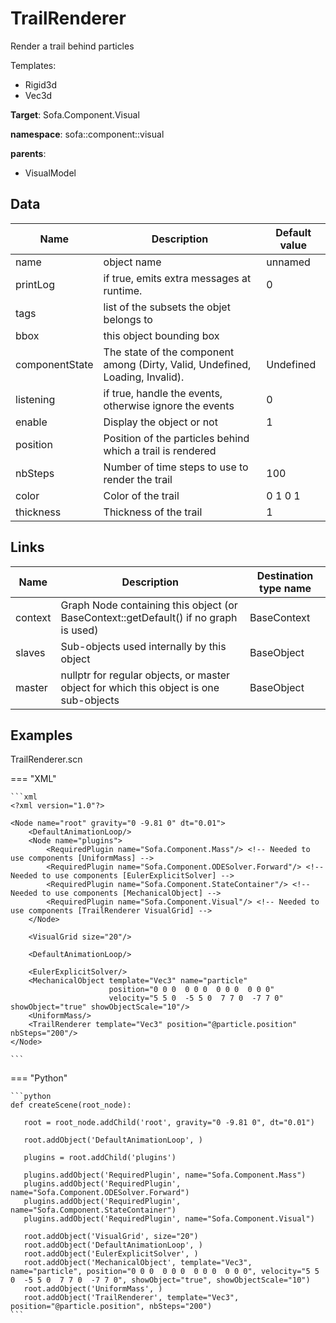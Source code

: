 # TrailRenderer

Render a trail behind particles


Templates:

- Rigid3d
- Vec3d

__Target__: Sofa.Component.Visual

__namespace__: sofa::component::visual

__parents__:

- VisualModel

## Data

<table>
    <thead>
        <tr>
            <th>Name</th>
            <th>Description</th>
            <th>Default value</th>
        </tr>
    </thead>
    <tbody>
	<tr>
		<td>name</td>
		<td>
object name
		</td>
		<td>unnamed</td>
	</tr>
	<tr>
		<td>printLog</td>
		<td>
if true, emits extra messages at runtime.
		</td>
		<td>0</td>
	</tr>
	<tr>
		<td>tags</td>
		<td>
list of the subsets the objet belongs to
		</td>
		<td></td>
	</tr>
	<tr>
		<td>bbox</td>
		<td>
this object bounding box
		</td>
		<td></td>
	</tr>
	<tr>
		<td>componentState</td>
		<td>
The state of the component among (Dirty, Valid, Undefined, Loading, Invalid).
		</td>
		<td>Undefined</td>
	</tr>
	<tr>
		<td>listening</td>
		<td>
if true, handle the events, otherwise ignore the events
		</td>
		<td>0</td>
	</tr>
	<tr>
		<td>enable</td>
		<td>
Display the object or not
		</td>
		<td>1</td>
	</tr>
	<tr>
		<td>position</td>
		<td>
Position of the particles behind which a trail is rendered
		</td>
		<td></td>
	</tr>
	<tr>
		<td>nbSteps</td>
		<td>
Number of time steps to use to render the trail
		</td>
		<td>100</td>
	</tr>
	<tr>
		<td>color</td>
		<td>
Color of the trail
		</td>
		<td>0 1 0 1</td>
	</tr>
	<tr>
		<td>thickness</td>
		<td>
Thickness of the trail
		</td>
		<td>1</td>
	</tr>

</tbody>
</table>

## Links


| Name | Description | Destination type name |
| ---- | ----------- | --------------------- |
|context|Graph Node containing this object (or BaseContext::getDefault() if no graph is used)|BaseContext|
|slaves|Sub-objects used internally by this object|BaseObject|
|master|nullptr for regular objects, or master object for which this object is one sub-objects|BaseObject|

## Examples 

TrailRenderer.scn

=== "XML"

    ```xml
    <?xml version="1.0"?>
    
    <Node name="root" gravity="0 -9.81 0" dt="0.01">
        <DefaultAnimationLoop/>
        <Node name="plugins">
            <RequiredPlugin name="Sofa.Component.Mass"/> <!-- Needed to use components [UniformMass] -->
            <RequiredPlugin name="Sofa.Component.ODESolver.Forward"/> <!-- Needed to use components [EulerExplicitSolver] -->
            <RequiredPlugin name="Sofa.Component.StateContainer"/> <!-- Needed to use components [MechanicalObject] -->
            <RequiredPlugin name="Sofa.Component.Visual"/> <!-- Needed to use components [TrailRenderer VisualGrid] -->
        </Node>
    
        <VisualGrid size="20"/>
    
        <DefaultAnimationLoop/>
    
        <EulerExplicitSolver/>
        <MechanicalObject template="Vec3" name="particle"
                          position="0 0 0  0 0 0  0 0 0  0 0 0"
                          velocity="5 5 0  -5 5 0  7 7 0  -7 7 0" showObject="true" showObjectScale="10"/>
        <UniformMass/>
        <TrailRenderer template="Vec3" position="@particle.position" nbSteps="200"/>
    </Node>

    ```

=== "Python"

    ```python
    def createScene(root_node):

       root = root_node.addChild('root', gravity="0 -9.81 0", dt="0.01")

       root.addObject('DefaultAnimationLoop', )

       plugins = root.addChild('plugins')

       plugins.addObject('RequiredPlugin', name="Sofa.Component.Mass")
       plugins.addObject('RequiredPlugin', name="Sofa.Component.ODESolver.Forward")
       plugins.addObject('RequiredPlugin', name="Sofa.Component.StateContainer")
       plugins.addObject('RequiredPlugin', name="Sofa.Component.Visual")

       root.addObject('VisualGrid', size="20")
       root.addObject('DefaultAnimationLoop', )
       root.addObject('EulerExplicitSolver', )
       root.addObject('MechanicalObject', template="Vec3", name="particle", position="0 0 0  0 0 0  0 0 0  0 0 0", velocity="5 5 0  -5 5 0  7 7 0  -7 7 0", showObject="true", showObjectScale="10")
       root.addObject('UniformMass', )
       root.addObject('TrailRenderer', template="Vec3", position="@particle.position", nbSteps="200")
    ```

